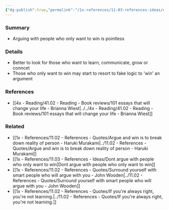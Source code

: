 ```yaml
---
{"dg-publish":true,"permalink":"/1x-references/11-03-references-ideas/dont-argue-with-people-who-only-want-to-win/","dgHomeLink":true,"dgPassFrontmatter":false,"dgShowBacklinks":true,"dgShowLocalGraph":false,"dgShowInlineTitle":true}
---
```



### Summary
- Arguing with people who only want to win is pointless 

### Details
- Better to look for those who want to learn, communicate, grow or conncet
- Those who only want to win may start to resort to fake logic to 'win' an argument

### References
- [[4x - Reading/41.02 - Reading - Book reviews/101 essays that will change your life - Brianna Wiest|../../4x - Reading/41.02 - Reading - Book reviews/101 essays that will change your life - Brianna Wiest]]

### Related
- [[1x - References/11.02 - References - Quotes/Argue and win is to break down reality of person - Haruki Murakami|../11.02 - References - Quotes/Argue and win is to break down reality of person - Haruki Murakami]]
- [[1x - References/11.03 - References - Ideas/Dont argue with people who only want to win|Dont argue with people who only want to win]]
- [[1x - References/11.02 - References - Quotes/Surround yourself with smart people who will argue with you - John Wooden|../11.02 - References - Quotes/Surround yourself with smart people who will argue with you - John Wooden]]
- [[1x - References/11.02 - References - Quotes/If you're always right, you're not learning.|../11.02 - References - Quotes/If you're always right, you're not learning.]]